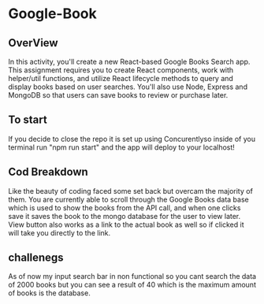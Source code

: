 # Google-Book 
 
## OverView
In this activity, you'll create a new React-based Google Books Search app. This assignment requires you to create React components, work with helper/util functions, and utilize React lifecycle methods to query and display books based on user searches. You'll also use Node, Express and MongoDB so that users can save books to review or purchase later.

## To start
If you decide to close the repo it is set up using Concurentlyso inside of you terminal run "npm run start" and the app will deploy to your localhost!

## Cod Breakdown
Like the beauty of coding faced some set back but overcam the majority of them. You are currently able to scroll through the Google Books data base which is used to show the books from the API call, and when one clicks save it saves the book to the mongo database for the user to view later. View button also works as a link to the actual book as well so if clicked it will take you directly to the link. 

## challenegs
As of now my input search bar in non functional so you cant search the data of 2000 books but you can see a result of 40 which is the maximum amount of books is the database. 
